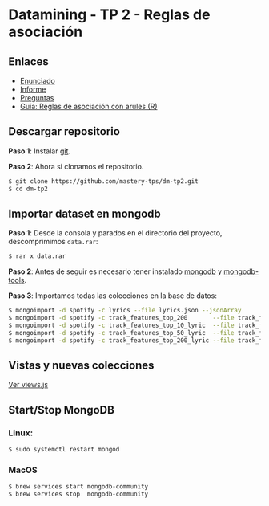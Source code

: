 # Datamining  - TP 2 - Reglas de asociación

## Enlaces

* [Enunciado](https://github.com/magistery-tps/dm-tp2/blob/master/docs/enunciado.pdf)
* [Informe](https://docs.google.com/document/d/1eDRyBxKBmS3EKV0NrxvY9WMsRjIG761cnfEYJoMNCO8/edit)
* [Preguntas](https://docs.google.com/document/d/1fiY6enhHtlSg0HggZR5-kEytiGpfkShV9uzfkLkF-3E/edit?usp=sharing)
* [Guía: Reglas de asociación con arules (R)](https://github.com/dm-uba/dm-uba.github.io/blob/master/2021/laboratorios/LAB09/guias/guia-reglas-asociacion-arules.md)

## Descargar repositorio

**Paso 1**: Instalar [git](https://git-scm.com/downloads).

**Paso 2**:  Ahora si  clonamos el repositorio.

```bash
$ git clone https://github.com/mastery-tps/dm-tp2.git
$ cd dm-tp2
```

## Importar dataset en mongodb

**Paso 1**: Desde la consola y parados en el directorio del proyecto, descomprimimos `data.rar`:

```bash
$ rar x data.rar
```

**Paso 2**: Antes de seguir es necesario tener instalado [mongodb](https://www.mongodb.com/try/download/community) y [mongodb-tools](https://www.mongodb.com/try/download/database-tools).

**Paso 3**: Importamos todas las colecciones en la base de datos:

```bash
$ mongoimport -d spotify -c lyrics --file lyrics.json --jsonArray
$ mongoimport -d spotify -c track_features_top_200       --file track_features_top_200.json       --jsonArray
$ mongoimport -d spotify -c track_features_top_10_lyric  --file track_features_top_10_lyric.json  --jsonArray
$ mongoimport -d spotify -c track_features_top_50_lyric  --file track_features_top_50_lyric.json  --jsonArray
$ mongoimport -d spotify -c track_features_top_200_lyric --file track_features_top_200_lyric.json --jsonArray
```

## Vistas y nuevas colecciones

[Ver views.js](https://github.com/magistery-tps/dm-tp2/blob/master/views.js)

## Start/Stop MongoDB

### Linux:

```bash
$ sudo systemctl restart mongod
```

### MacOS

```bash
$ brew services start mongodb-community
$ brew services stop  mongodb-community
```
